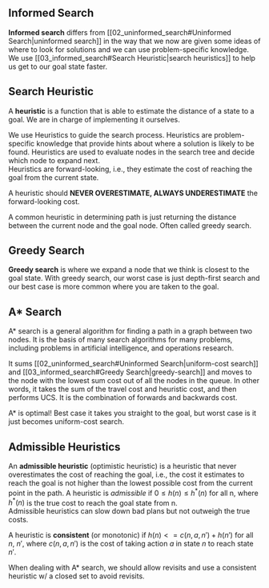## Informed Search

**Informed search** differs from [[02_uninformed_search#Uninformed Search|uninformed search]] in the way that we now are given some ideas of where to look for solutions and we can use problem-specific knowledge. We use [[03_informed_search#Search Heuristic|search heuristics]] to help us get to our goal state faster. 

## Search Heuristic

A **heuristic** is a function that is able to estimate the distance of a state to a goal. We are in charge of implementing it ourselves. 

We use Heuristics to guide the search process. Heuristics are problem-specific knowledge that provide hints about where a solution is likely to be found. Heuristics are used to evaluate nodes in the search tree and decide which node to expand next.  
Heuristics are forward-looking, i.e., they estimate the cost of reaching the goal from the current state. 

A heuristic should **NEVER OVERESTIMATE, ALWAYS UNDERESTIMATE** the forward-looking cost. 

A common heuristic in determining path is just returning the distance between the current node and the goal node. Often called greedy search.

## Greedy Search

**Greedy search** is where we expand a node that we think is closest to the goal state. With greedy search, our worst case is just depth-first search and our best case is more common where you are taken to the goal.

## A\* Search

A\* search is a general algorithm for finding a path in a graph between two nodes. It is the basis of many search algorithms for many problems, including problems in artificial intelligence, and operations research.

It sums [[02_uninformed_search#Uninformed Search|uniform-cost search]] and [[03_informed_search#Greedy Search|greedy-search]] and moves to the node with the lowest sum cost out of all the nodes in the queue. In other words, it takes the sum of the travel cost and heuristic cost, and then performs UCS. It is the combination of forwards and backwards cost. 

A\* is optimal! Best case it takes you straight to the goal, but worst case is it just becomes uniform-cost search.

## Admissible Heuristics

An **admissible heuristic** (optimistic heuristic) is a heuristic that never overestimates the cost of reaching the goal, i.e., the cost it estimates to reach the goal is not higher than the lowest possible cost from the current point in the path. A heuristic is *admissible* if $0\leq h(n) \leq h^*(n)$ for all n, where $h^*(n)$ is the true cost to reach the goal state from n.  
Admissible heuristics can slow down bad plans but not outweigh the true costs. 

A heuristic is **consistent** (or monotonic) if $h(n) <= c(n, a, n') + h(n')$ for all $n$, $n'$, where $c(n, a, n')$ is the cost of taking action $a$ in state $n$ to reach state $n'$.

When dealing with A* search, we should allow revisits and use a consistent heuristic w/ a closed set to avoid revisits. 
